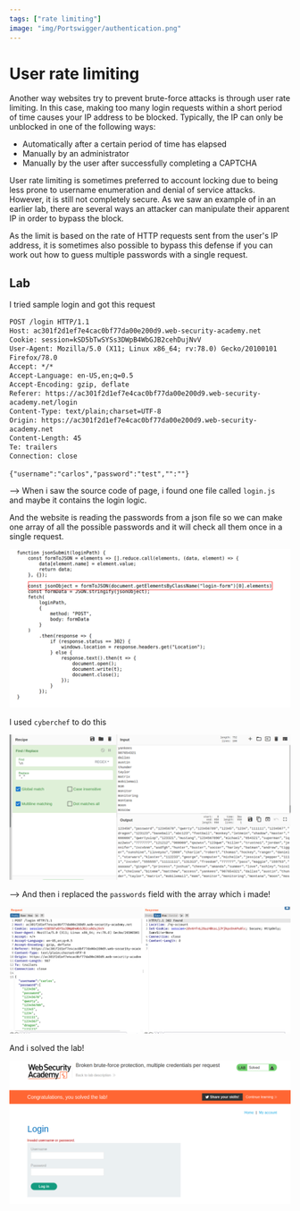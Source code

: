 ```yaml
---
tags: ["rate limiting"]
image: "img/Portswigger/authentication.png"
---
```


# User rate limiting

Another way websites try to prevent brute-force attacks is through user rate limiting. In this case, making too many login requests within a short period of time causes your IP address to be blocked. Typically, the IP can only be unblocked in one of the following ways:

- Automatically after a certain period of time has elapsed
- Manually by an administrator
- Manually by the user after successfully completing a CAPTCHA

User rate limiting is sometimes preferred to account locking due to being less prone to username enumeration and denial of service attacks. However, it is still not completely secure. As we saw an example of in an earlier lab, there are several ways an attacker can manipulate their apparent IP in order to bypass the block.

As the limit is based on the rate of HTTP requests sent from the user's IP address, it is sometimes also possible to bypass this defense if you can work out how to guess multiple passwords with a single request.

## Lab

I tried sample login and got this request

```
POST /login HTTP/1.1
Host: ac301f2d1ef7e4cac0bf77da00e200d9.web-security-academy.net
Cookie: session=kSD5bTwSYSs3DWpB4WbGJB2cehDujNvV
User-Agent: Mozilla/5.0 (X11; Linux x86_64; rv:78.0) Gecko/20100101 Firefox/78.0
Accept: */*
Accept-Language: en-US,en;q=0.5
Accept-Encoding: gzip, deflate
Referer: https://ac301f2d1ef7e4cac0bf77da00e200d9.web-security-academy.net/login
Content-Type: text/plain;charset=UTF-8
Origin: https://ac301f2d1ef7e4cac0bf77da00e200d9.web-security-academy.net
Content-Length: 45
Te: trailers
Connection: close

{"username":"carlos","password":"test","":""}
```

--> When i saw the source code of page, i found one file called `login.js` and maybe it contains the login logic.

And the website is reading the passwords from a json file so we can make one array of all the possible passwords and it will check all them once in a single request.

![](Attachments/Pastedimage20220203125715.png)

I used `cyberchef` to do this

![](Attachments/Pastedimage20220203125608.png)

--> And then i replaced the `passwords` field with the array which i made!

![](Attachments/Pastedimage20220203125355.png)

And i solved the lab!

![](Attachments/Pastedimage20220203125843.png)
